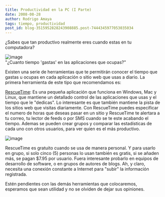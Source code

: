 ```yaml
---
title: Productividad en la PC (I Parte)
date: 2008-08-28
author: Rodrigo Amaya
tags: tiempo, productividad
post_id: blog-3515952828243908885.post-7444345977053035034
---
```


¿Sabes que tan productivo realmente eres cuando estas en tu computadora?

![image](https://1.bp.blogspot.com/_ayvorITawE4/SLcdbLJHs9I/AAAAAAAABJw/PwhI2W1yKkY/s320/makes_eat_time.jpg)    
"¿Cuanto tiempo 'gastas' en
las aplicaciones que ocupas?"

Existen una serie de herramientas que te permitirán conocer el tiempo que gastas u ocupas en cada aplicación o sitio web que usas a diario. La primera herramienta de este tipo que recomendamos es:

[RescueTime](https://www.rescuetime.com/): Es una pequeña
aplicación que funciona en Windows, Mac y Linux, que mantiene un detallado control de las aplicaciones que usas y el tiempo que le "dedicas". Lo interesante es que también mantiene la pista de los sitios web que visitas diariamente. Con RescueTime puedes especificar el numero de horas que deseas pasar en un sitio y RescueTime te alertara a tu correo, tu lector de feeds o por SMS cuando se te este acabando el tiempo. Ademas se pueden crear grupos y comparar las estadísticas de cada uno con otros usuarios, para ver quien es el más productivo.

![image](https://1.bp.blogspot.com/_ayvorITawE4/SLcbQP27mlI/AAAAAAAABJo/6QOsHc-FjdU/s320/rescue-time.png)    

RescueTime es gratuito cuando se usa de manera personal. Y para usarlo en grupo, si solo cinco (5) personas lo usan también es gratis, si se añaden más, se pagan $7.95 por usuario. Fuera interesante probarlo en equipos de desarrollo de software, o en grupos de autores de blogs. Ah, y claro, necesita una conexión constante a Internet para "subir" la información registrada.

Estén pendientes con las demás herramientas que colocaremos, esperamos que sean utilidad y no se olviden de dejar sus opiniones.